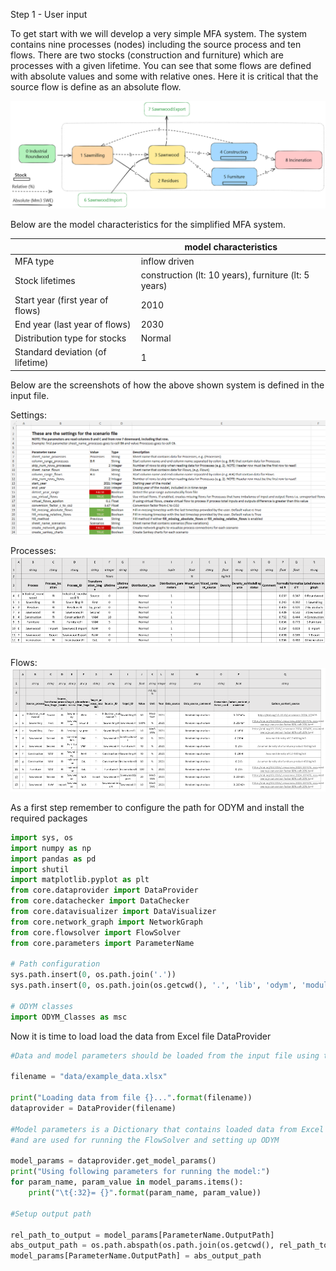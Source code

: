 Step 1 - User input

To get start with we will develop a very simple MFA system. 
The system contains nine processes (nodes) including the source process and ten flows. There are two stocks (construction and furniture) which are processes with a given lifetime. You can see that some flows are defined with absolute values and some with relative ones. Here it is critical that the source flow is define as an absolute flow. 

![methods_system.png](methods_system.png)

Below are the model characteristics for the simplified MFA system. 

|                                  | model characteristics                                | 
|----------------------------------|------------------------------------------------------|
| MFA type                         | inflow driven                                        | 
| Stock lifetimes                  | construction (lt: 10 years), furniture (lt: 5 years) |
| Start year (first year of flows) | 2010                                                 | 
| End year (last year of flows)    | 2030                                                 |
| Distribution type for stocks     | Normal                                               |
| Standard deviation (of lifetime) | 1                                                    |

Below are the screenshots of how the above shown system is defined in the input file. 

Settings: 
![methods_settings_input.png](methods_settings_input.png)

Processes:
![methods_process_input.png](methods_process_input.png)

Flows:
![methods_flows_input.png](methods_flows_input.png)



As a first step remember to configure the path for ODYM and install the required packages 

```python
import sys, os
import numpy as np
import pandas as pd
import shutil
import matplotlib.pyplot as plt
from core.dataprovider import DataProvider
from core.datachecker import DataChecker
from core.datavisualizer import DataVisualizer
from core.network_graph import NetworkGraph
from core.flowsolver import FlowSolver
from core.parameters import ParameterName

# Path configuration
sys.path.insert(0, os.path.join('.'))
sys.path.insert(0, os.path.join(os.getcwd(), '.', 'lib', 'odym', 'modules'))

# ODYM classes
import ODYM_Classes as msc

```

Now it is time to load load the data from Excel file DataProvider 
```python
#Data and model parameters should be loaded from the input file using the 'DataProvider'

filename = "data/example_data.xlsx"

print("Loading data from file {}...".format(filename))
dataprovider = DataProvider(filename)

#Model parameters is a Dictionary that contains loaded data from Excel sheet named "Settings"
#and are used for running the FlowSolver and setting up ODYM

model_params = dataprovider.get_model_params()
print("Using following parameters for running the model:")
for param_name, param_value in model_params.items():
    print("\t{:32}= {}".format(param_name, param_value))

#Setup output path

rel_path_to_output = model_params[ParameterName.OutputPath]
abs_output_path = os.path.abspath(os.path.join(os.getcwd(), rel_path_to_output))
model_params[ParameterName.OutputPath] = abs_output_path
```